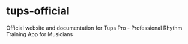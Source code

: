 # tups-official
Official website and documentation for Tups Pro - Professional Rhythm Training App for Musicians
